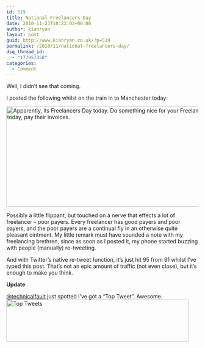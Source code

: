 ```yaml
---
id: 519
title: National Freelancers Day
date: 2010-11-23T10:23:03+00:00
author: kianryan
layout: post
guid: http://www.kianryan.co.uk/?p=519
permalink: /2010/11/national-freelancers-day/
dsq_thread_id:
  - "177957358"
categories:
  - Comment
---
```

Well, I didn&#8217;t see that coming.

I posted the following whilst on the train in to Manchester today:

[<img src="http://www.kianryan.co.uk/wp-content/uploads/2010/11/Screen-shot-2010-11-23-at-10.17.53.jpg" alt="Apparently, its Freelancers Day today. Do something nice for your Freelancers today, pay their invoices." title="It's Freelancers day..." width="545" height="262" class="alignnone size-full wp-image-520" />](http://twitter.com/#!/kianryan/status/7004047055790080)

Possibly a little flippant, but touched on a nerve that effects a lot of freelancer &#8211; poor payers. Every freelancer has good payers and poor payers, and the poor payers are a continual fly in an otherwise quite pleasant ointment. My little remark must have sounded a note with my freelancing brethren, since as soon as I posted it, my phone started buzzing with people (manually) re-tweeting.

And with Twitter&#8217;s native re-tweet function, it&#8217;s just hit 95 from 91 whilst I&#8217;ve typed this post. That&#8217;s not an epic amount of traffic (not even close), but it&#8217;s enough to make you think.

**Update**

[@technicalfault](http://twitter.com/#!/technicalfault/status/7015958828810240) just spotted I&#8217;ve got a &#8220;Top Tweet&#8221;. Awesome. [<img src="http://www.kianryan.co.uk/wp-content/uploads/2010/11/Screen-shot-2010-11-23-at-10.31.39.jpg" alt="Top Tweets" title="Screen shot 2010-11-23 at 10.31.39" width="478" height="110" class="alignnone size-full wp-image-534" />](http://twitter.com/#!/technicalfault/status/7015958828810240)